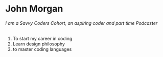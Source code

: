 # John Morgan

###### I am a Savvy Coders Cohort, an aspiring coder and part time Podcaster

1. To start my career in coding
2. Learn design philosophy
3. to master coding languages

